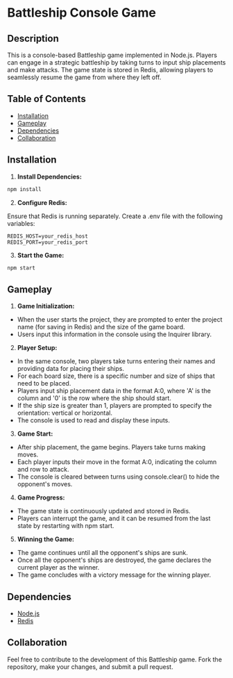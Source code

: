 # Battleship Console Game

## Description

This is a console-based Battleship game implemented in Node.js. Players can engage in a strategic 
battleship by taking turns to input ship placements and make attacks. The game state is stored in 
Redis, allowing players to seamlessly resume the game from where they left off.

## Table of Contents

- [Installation](#installation)
- [Gameplay](#gameplay)
- [Dependencies](#dependencies)
- [Collaboration](#collaboration)

## Installation

1. **Install Dependencies:**

```bash
npm install
```

2. **Configure Redis:**

Ensure that Redis is running separately. Create a .env file with the following variables:

```dotenv
REDIS_HOST=your_redis_host
REDIS_PORT=your_redis_port
```

3. **Start the Game:**

```bash
npm start
```

## Gameplay

1. **Game Initialization:**

 - When the user starts the project, they are prompted to enter the project name (for saving in Redis) and the size of the game board.
 - Users input this information in the console using the Inquirer library.

2. **Player Setup:**

 - In the same console, two players take turns entering their names and providing data for placing their ships.
 - For each board size, there is a specific number and size of ships that need to be placed.
 - Players input ship placement data in the format A:0, where 'A' is the column and '0' is the row where the ship should start.
 - If the ship size is greater than 1, players are prompted to specify the orientation: vertical or horizontal.
 - The console is used to read and display these inputs.

3. **Game Start:**

 - After ship placement, the game begins. Players take turns making moves.
 - Each player inputs their move in the format A:0, indicating the column and row to attack.
 - The console is cleared between turns using console.clear() to hide the opponent's moves.

4. **Game Progress:**

 - The game state is continuously updated and stored in Redis.
 - Players can interrupt the game, and it can be resumed from the last state by restarting with npm start.

5. **Winning the Game:**

 - The game continues until all the opponent's ships are sunk.
 - Once all the opponent's ships are destroyed, the game declares the current player as the winner.
 - The game concludes with a victory message for the winning player.

## Dependencies

- [Node.js](https://nodejs.org/en)
- [Redis](https://redis.io/)

## Collaboration

Feel free to contribute to the development of this Battleship game. Fork the repository, make your changes, and submit a pull request.

